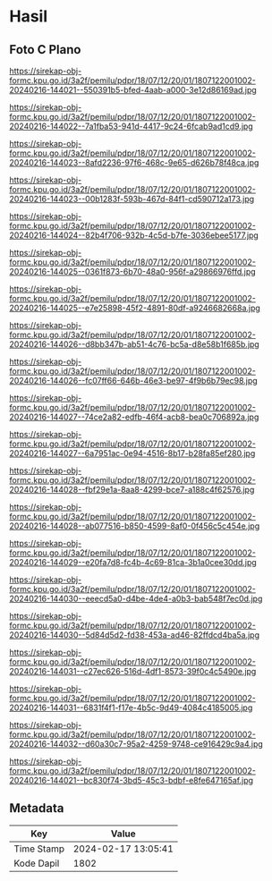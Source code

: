 # Hasil

## Foto C Plano

https://sirekap-obj-formc.kpu.go.id/3a2f/pemilu/pdpr/18/07/12/20/01/1807122001002-20240216-144021--550391b5-bfed-4aab-a000-3e12d86169ad.jpg

https://sirekap-obj-formc.kpu.go.id/3a2f/pemilu/pdpr/18/07/12/20/01/1807122001002-20240216-144022--7a1fba53-941d-4417-9c24-6fcab9ad1cd9.jpg

https://sirekap-obj-formc.kpu.go.id/3a2f/pemilu/pdpr/18/07/12/20/01/1807122001002-20240216-144023--8afd2236-97f6-468c-9e65-d626b78f48ca.jpg

https://sirekap-obj-formc.kpu.go.id/3a2f/pemilu/pdpr/18/07/12/20/01/1807122001002-20240216-144023--00b1283f-593b-467d-84f1-cd590712a173.jpg

https://sirekap-obj-formc.kpu.go.id/3a2f/pemilu/pdpr/18/07/12/20/01/1807122001002-20240216-144024--82b4f706-932b-4c5d-b7fe-3036ebee5177.jpg

https://sirekap-obj-formc.kpu.go.id/3a2f/pemilu/pdpr/18/07/12/20/01/1807122001002-20240216-144025--0361f873-6b70-48a0-956f-a29866976ffd.jpg

https://sirekap-obj-formc.kpu.go.id/3a2f/pemilu/pdpr/18/07/12/20/01/1807122001002-20240216-144025--e7e25898-45f2-4891-80df-a9246682668a.jpg

https://sirekap-obj-formc.kpu.go.id/3a2f/pemilu/pdpr/18/07/12/20/01/1807122001002-20240216-144026--d8bb347b-ab51-4c76-bc5a-d8e58b1f685b.jpg

https://sirekap-obj-formc.kpu.go.id/3a2f/pemilu/pdpr/18/07/12/20/01/1807122001002-20240216-144026--fc07ff66-646b-46e3-be97-4f9b6b79ec98.jpg

https://sirekap-obj-formc.kpu.go.id/3a2f/pemilu/pdpr/18/07/12/20/01/1807122001002-20240216-144027--74ce2a82-edfb-46f4-acb8-bea0c706892a.jpg

https://sirekap-obj-formc.kpu.go.id/3a2f/pemilu/pdpr/18/07/12/20/01/1807122001002-20240216-144027--6a7951ac-0e94-4516-8b17-b28fa85ef280.jpg

https://sirekap-obj-formc.kpu.go.id/3a2f/pemilu/pdpr/18/07/12/20/01/1807122001002-20240216-144028--fbf29e1a-8aa8-4299-bce7-a188c4f62576.jpg

https://sirekap-obj-formc.kpu.go.id/3a2f/pemilu/pdpr/18/07/12/20/01/1807122001002-20240216-144028--ab077516-b850-4599-8af0-0f456c5c454e.jpg

https://sirekap-obj-formc.kpu.go.id/3a2f/pemilu/pdpr/18/07/12/20/01/1807122001002-20240216-144029--e20fa7d8-fc4b-4c69-81ca-3b1a0cee30dd.jpg

https://sirekap-obj-formc.kpu.go.id/3a2f/pemilu/pdpr/18/07/12/20/01/1807122001002-20240216-144030--eeecd5a0-d4be-4de4-a0b3-bab548f7ec0d.jpg

https://sirekap-obj-formc.kpu.go.id/3a2f/pemilu/pdpr/18/07/12/20/01/1807122001002-20240216-144030--5d84d5d2-fd38-453a-ad46-82ffdcd4ba5a.jpg

https://sirekap-obj-formc.kpu.go.id/3a2f/pemilu/pdpr/18/07/12/20/01/1807122001002-20240216-144031--c27ec626-516d-4df1-8573-39f0c4c5490e.jpg

https://sirekap-obj-formc.kpu.go.id/3a2f/pemilu/pdpr/18/07/12/20/01/1807122001002-20240216-144031--6831f4f1-f17e-4b5c-9d49-4084c4185005.jpg

https://sirekap-obj-formc.kpu.go.id/3a2f/pemilu/pdpr/18/07/12/20/01/1807122001002-20240216-144032--d60a30c7-95a2-4259-9748-ce916429c9a4.jpg

https://sirekap-obj-formc.kpu.go.id/3a2f/pemilu/pdpr/18/07/12/20/01/1807122001002-20240216-144021--bc830f74-3bd5-45c3-bdbf-e8fe647165af.jpg


## Metadata

| Key        | Value               |
| ---------- | ------------------- |
| Time Stamp | 2024-02-17 13:05:41 |
| Kode Dapil | 1802                |



